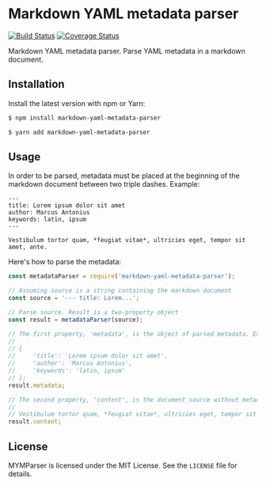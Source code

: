 # Markdown YAML metadata parser

[![Build Status](https://travis-ci.org/ninjabachelor/markdown-yaml-metadata-parser.svg?branch=master)](https://travis-ci.org/ninjabachelor/markdown-yaml-metadata-parser)
[![Coverage Status](https://coveralls.io/repos/github/ninjabachelor/markdown-yaml-metadata-parser/badge.svg?branch=master)](https://coveralls.io/github/ninjabachelor/markdown-yaml-metadata-parser?branch=master)

Markdown YAML metadata parser. Parse YAML metadata in a markdown document.

## Installation

Install the latest version with npm or Yarn:

```bash
$ npm install markdown-yaml-metadata-parser
```

```bash
$ yarn add markdown-yaml-metadata-parser
```

## Usage

In order to be parsed, metadata must be placed at the beginning of the markdown document between two triple dashes. Example:

    ---
    title: Lorem ipsum dolor sit amet
    author: Marcus Antonius
    keywords: latin, ipsum
    ---

    Vestibulum tortor quam, *feugiat vitae*, ultricies eget, tempor sit amet, ante.

Here's how to parse the metadata:

```js
const metadataParser = require('markdown-yaml-metadata-parser');

// Assuming source is a string containing the markdown document
const source = '--- title: Lorem...';

// Parse source. Result is a two-property object
const result = metadataParser(source);

// The first property, 'metadata', is the object of parsed metadata. Example:
//
// {
//     'title': 'Lorem ipsum dolor sit amet',
//     'author': 'Marcus Antonius',
//     'keywords': 'latin, ipsum'
// };
result.metadata;

// The second property, 'content', is the document source without metadata. Example:
//
// Vestibulum tortor quam, *feugiat vitae*, ultricies eget, tempor sit amet, ante.
result.content;
```

## License

MYMParser is licensed under the MIT License. See the `LICENSE` file for details.